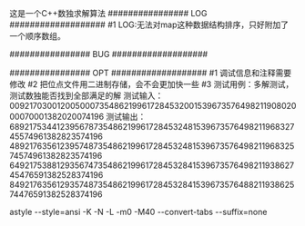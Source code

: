 这是一个C++数独求解算法
################ LOG ###################
#1
LOG:无法对map这种数据结构排序，只好附加了一个顺序数组。

################ BUG ###################

################ OPT ###################
#1
调试信息和注释需要修改
#2
把位点文件用二进制存储，会不会更加快一些
#3
测试用例：多解测试，测试数独能否找到全部满足的解
测试输入：009217030012005000735486219961728453200153967357649821190802000070001382020074196
测试输出：689217534412395678735486219961728453248153967357649821196832745574961382823574196
        489217635612395748735486219961728453248153967357649821196832574574961382823574196
        649217538812935674735486219961728453284153967357649821193862745476591382528374196
        849217635612935748735486219961728453284153967357648821193862574476591382528374196


astyle --style=ansi -K -N -L -m0 -M40 --convert-tabs --suffix=none 
